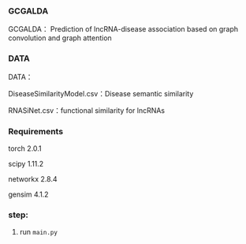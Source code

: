 ### GCGALDA
GCGALDA： Prediction of lncRNA-disease association based on graph convolution and graph attention 
### DATA
DATA：

DiseaseSimilarityModel.csv：Disease semantic similarity

RNASiNet.csv：functional similarity for lncRNAs
### Requirements
torch 2.0.1

scipy 1.11.2

networkx 2.8.4

gensim 4.1.2
### step:
1. run `main.py` 
